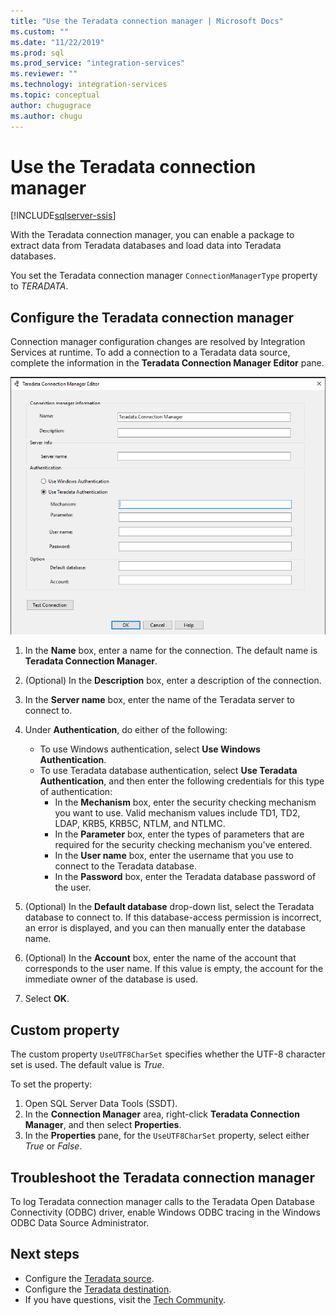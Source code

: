 ```yaml
---
title: "Use the Teradata connection manager | Microsoft Docs"
ms.custom: ""
ms.date: "11/22/2019"
ms.prod: sql
ms.prod_service: "integration-services"
ms.reviewer: ""
ms.technology: integration-services
ms.topic: conceptual
author: chugugrace
ms.author: chugu
---
```

# Use the Teradata connection manager

[!INCLUDE[sqlserver-ssis](../../includes/applies-to-version/sqlserver-ssis.md)]

With the Teradata connection manager, you can enable a package to extract data from Teradata databases and load data into Teradata databases.

You set the Teradata connection manager `ConnectionManagerType` property to *TERADATA*.

## Configure the Teradata connection manager

Connection manager configuration changes are resolved by Integration Services at runtime. To add a connection to a Teradata data source, complete the information in the **Teradata Connection Manager Editor** pane.

![The Teradata Connection Manager Editor pane](media/teradata-connection-manager.png)

1. In the **Name** box, enter a name for the connection. The default name is **Teradata Connection Manager**.

1. (Optional) In the **Description** box, enter a description of the connection.

1. In the **Server name** box, enter the name of the Teradata server to connect to.

1. Under **Authentication**, do either of the following:

   - To use Windows authentication, select **Use Windows Authentication**.
   - To use Teradata database authentication, select **Use Teradata Authentication**, and then enter the following credentials for this type of authentication:
     - In the **Mechanism** box, enter the security checking mechanism you want to use. Valid mechanism values include TD1, TD2, LDAP, KRB5, KRB5C, NTLM, and NTLMC.
     - In the **Parameter** box, enter the types of parameters that are required for the security checking mechanism you've entered.
     - In the **User name** box, enter the username that you use to connect to the Teradata database.  
     - In the **Password** box, enter the Teradata database password of the user.

1. (Optional) In the **Default database** drop-down list, select the Teradata database to connect to. If this database-access permission is incorrect, an error is displayed, and you can then manually enter the database name.

1. (Optional) In the **Account** box, enter the name of the account that corresponds to the user name. If this value is empty, the account for the immediate owner of the database is used.
1. Select **OK**.

## Custom property

The custom property `UseUTF8CharSet` specifies whether the UTF-8 character set is used. The default value is *True*.

To set the property:

1. Open SQL Server Data Tools (SSDT).
1. In the **Connection Manager** area, right-click **Teradata Connection Manager**, and then select **Properties**.
1. In the **Properties** pane, for the `UseUTF8CharSet` property, select either *True* or *False*.

## Troubleshoot the Teradata connection manager

To log Teradata connection manager calls to the Teradata Open Database Connectivity (ODBC) driver, enable Windows ODBC tracing in the Windows ODBC Data Source Administrator.

## Next steps

- Configure the [Teradata source](teradata-source.md).
- Configure the [Teradata destination](teradata-destination.md).
- If you have questions, visit the [Tech Community](https://aka.ms/AA5u35j).
